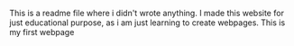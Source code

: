 This is a readme file where i didn't wrote anything.
I made this website for just educational purpose, as i am just learning to create webpages.
This is my first webpage
